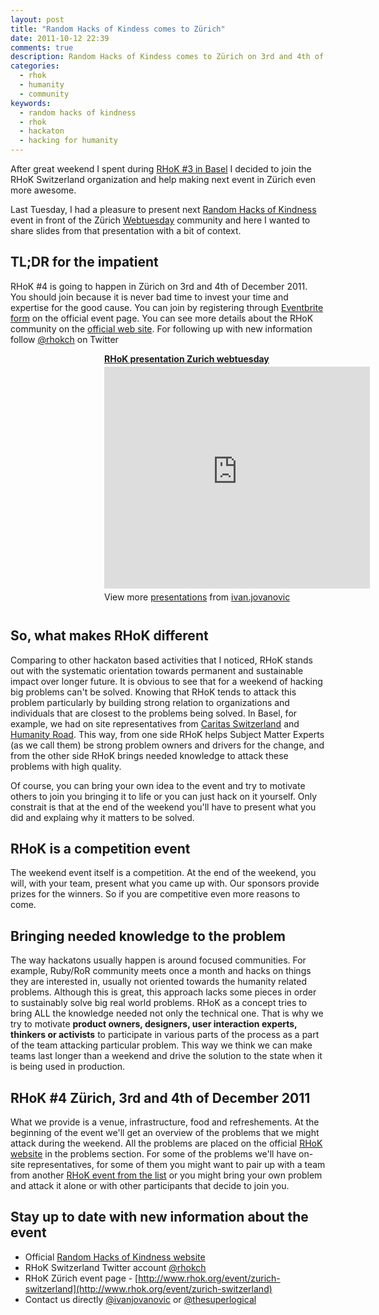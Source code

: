 ```yaml
---
layout: post
title: "Random Hacks of Kindess comes to Zürich"
date: 2011-10-12 22:39
comments: true
description: Random Hacks of Kindess comes to Zürich on 3rd and 4th of December. Join us to change the world one commit at the time
categories: 
  - rhok
  - humanity
  - community
keywords:
  - random hacks of kindness
  - rhok
  - hackaton
  - hacking for humanity
---
```


After great weekend I spent during [RHoK #3 in Basel](http://www.rhok.org/event/basel)
I decided to join the RHoK Switzerland organization and help making next event
in Zürich even more awesome.

Last Tuesday, I had a pleasure to present next [Random Hacks of
Kindness](http://www.rhok.org) event in front of the Zürich
[Webtuesday](http://webtuesday.ch/) community and here I wanted to share
slides from that presentation with a bit of context.

## TL;DR for the impatient
RHoK #4 is going to happen in Zürich on 3rd and 4th
of December 2011. You should join because it is never bad time to invest
your time and expertise for the good cause. You can join by registering
through [Eventbrite form](http://www.rhok.org/event/zurich-switzerland)
on the official event page. You can see more details about the RHoK
community on the [official web site](http://www.rhok.org). For following
up with new information follow [@rhokch](http://twitter.com/#!/rhokch) on Twitter

<div style="width:425px; margin-left:150px;" id="__ss_9664033"> <strong style="display:block;margin:12px 0 4px"><a href="http://www.slideshare.net/ivan.jovanovic/rhok-presentation-zurich-webtuesday" title="RHoK presentation Zurich webtuesday" target="_blank">RHoK presentation Zurich webtuesday</a></strong> <iframe src="http://www.slideshare.net/slideshow/embed_code/9664033" width="425" height="355" frameborder="0" marginwidth="0" marginheight="0" scrolling="no"></iframe> <div style="padding:5px 0 12px"> View more <a href="http://www.slideshare.net/" target="_blank">presentations</a> from <a href="http://www.slideshare.net/ivan.jovanovic" target="_blank">ivan.jovanovic</a> </div> </div>

## So, what makes RHoK different
Comparing to other hackaton based activities that I noticed, RHoK stands
out with the systematic orientation towards permanent and sustainable
impact over longer future. It is obvious to see that for a weekend of
hacking big problems can't be solved. Knowing that RHoK tends to attack
this problem particularly by building strong relation to organizations
and individuals that are closest to the problems being solved. In Basel, for example,
we had on site representatives from [Caritas Switzerland](http://www.caritas.ch) and
[Humanity Road](http://www.humanityroad.org/). This way, from one side
RHoK helps Subject Matter Experts (as we call them) be strong problem
owners and drivers for the change, and from the other side RHoK brings
needed knowledge to attack these problems with high quality.

Of course, you can bring your own idea to the event and try to motivate
others to join you bringing it to life or you can just hack on it
yourself. Only constrait is that at the end of the weekend you'll have
to present what you did and explaing why it matters to be solved.

## RHoK is a competition event
The weekend event itself is a competition. At the end of the weekend,
you will, with your team, present what you came up with. Our sponsors
provide prizes for the winners. So if you are competitive even more
reasons to come.

## Bringing needed knowledge to the problem
The way hackatons usually happen is around focused communities. For
example, Ruby/RoR community meets once a month and hacks on things they
are interested in, usually not oriented towards the humanity related
problems. Although this is great, this approach lacks some pieces in
order to sustainably solve big real world problems. RHoK as a concept
tries to bring ALL the knowledge needed not only the technical one. That
is why we try to motivate **product owners, designers, user interaction
experts, thinkers or activists** to participate in
various parts of the process as a part of the team attacking particular
problem. This way we think we can make teams last longer than a weekend
and drive the solution to the state when it is being used in production.

## RHoK #4 Zürich, 3rd and 4th of December 2011

What we provide is a venue, infrastructure, food and refreshements. At
the beginning of the event we'll get an overview of the problems that we
might attack during the weekend. All the problems are placed on the
official [RHoK website](http://www.rhok.org/problems) in the problems section.
For some of the problems we'll have on-site representatives, for some of
them you might want to pair up with a team from another [RHoK event from
the list](http://www.rhok.org/events) or you might bring your own
problem and attack it alone or with other participants that decide to
join you.

## Stay up to date with new information about the event
* Official [Random Hacks of Kindness website](http://www.rhok.org)
* RHoK Switzerland Twitter account [@rhokch](http://twitter.com/#!/rhokch)
* RHoK Zürich event page -
  [http://www.rhok.org/event/zurich-switzerland](http://www.rhok.org/event/zurich-switzerland)
* Contact us directly [@ivanjovanovic](https://twitter.com/#!/ivanjovanovic) or [@thesuperlogical](https://twitter.com/#!/thesuperlogical)
